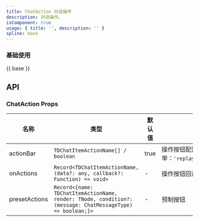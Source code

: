 ```yaml
---
title: ChatAction 对话操作
description: 对话操作。
isComponent: true
usage: { title: '', description: '' }
spline: base
---
```


### 基础使用

{{ base }}


## API

### ChatAction Props

名称 | 类型 | 默认值 | 说明 | 必传
-- | -- | -- | -- | --
actionBar | `TDChatItemActionName[] / boolean` | true | 操作按钮配置项，可配置操作按钮选项和顺序。TDChatItemActionName枚举：`'replay'/'copy'/'good'/'bad'/'goodActived'/'badActived'/'share'` | N
onActions | `Record<TDChatItemActionName, (data?: any, callback?: Function) => void>` | - | 操作按钮回调函数 | N
presetActions | `Record<{name: TDChatItemActionName, render: TNode, condition?: (message: ChatMessageType) => boolean;}>` | - | 预制按钮 | N

